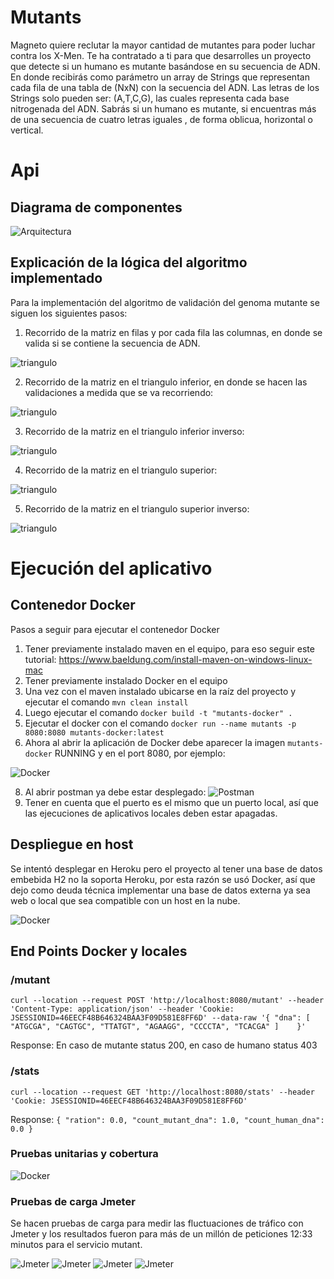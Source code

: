 # Mutants

Magneto quiere reclutar la mayor cantidad de mutantes para poder luchar contra los X-Men. Te ha contratado a ti para que desarrolles un proyecto que detecte si un
humano es mutante basándose en su secuencia de ADN. En donde recibirás como parámetro un array de Strings que representan cada fila de una tabla
de (NxN) con la secuencia del ADN. Las letras de los Strings solo pueden ser: (A,T,C,G), las cuales representa cada base nitrogenada del ADN. Sabrás si un humano es mutante, si encuentras más de una secuencia de cuatro letras
iguales , de forma oblicua, horizontal o vertical.


# Api

## Diagrama de componentes

![Arquitectura](https://github.com/diazclaudia/Mutants/blob/master/img/componentes.png?raw=true)

## Explicación de la lógica del algoritmo implementado

Para la implementación del algoritmo de validación del genoma mutante se siguen los siguientes pasos:

1. Recorrido de la matriz en filas y por cada fila las columnas, en donde se valida si se contiene la secuencia de ADN.

![triangulo](https://github.com/diazclaudia/Mutants/blob/master/img/horizontal_vertical.png?raw=true)


2. Recorrido de la matriz en el triangulo inferior, en donde se hacen las validaciones a medida que se va recorriendo:

![triangulo](https://github.com/diazclaudia/Mutants/blob/master/img/lower.png?raw=true)


3. Recorrido de la matriz en el triangulo inferior inverso:

![triangulo](https://github.com/diazclaudia/Mutants/blob/master/img/lower_inverse.png?raw=true)


4. Recorrido de la matriz en el triangulo superior:

![triangulo](https://github.com/diazclaudia/Mutants/blob/master/img/upper.png?raw=true)

5. Recorrido de la matriz en el triangulo superior inverso:

![triangulo](https://github.com/diazclaudia/Mutants/blob/master/img/upper_inverse.png?raw=true)


# Ejecución del aplicativo

## Contenedor Docker

Pasos a seguir para ejecutar el contenedor Docker 

1. Tener previamente instalado maven en el equipo, para eso seguir este tutorial: https://www.baeldung.com/install-maven-on-windows-linux-mac
2. Tener previamente instalado Docker en el equipo
3. Una vez con el maven instalado ubicarse en la raíz del proyecto y ejecutar el comando `mvn clean install`
4. Luego ejecutar el comando `docker build -t "mutants-docker" .` 
5. Ejecutar el docker con el comando `docker run --name mutants -p 8080:8080 mutants-docker:latest`
6. Ahora al abrir la aplicación de Docker debe aparecer la imagen `mutants-docker` RUNNING y en el port 8080, por ejemplo: 

![Docker](https://github.com/diazclaudia/Mutants/blob/master/img/docker.png?raw=true)

8. Al abrir postman ya debe estar desplegado: ![Postman](https://github.com/diazclaudia/Mutants/blob/master/img/postman.png?raw=true)
9. Tener en cuenta que el puerto es el mismo que un puerto local, así que las ejecuciones de aplicativos locales deben estar apagadas.


## Despliegue en host

Se intentó desplegar en Heroku pero el proyecto al tener una base de datos embebida H2 no la soporta Heroku, por esta razón se usó Docker, así que dejo como deuda técnica implementar una base de datos externa ya sea web o local que sea compatible con un host en la nube.

![Docker](https://github.com/diazclaudia/Mutants/blob/master/img/heroku.png?raw=true)


## End Points Docker y locales

### /mutant

`curl --location --request POST 'http://localhost:8080/mutant' --header 'Content-Type: application/json' --header 'Cookie: JSESSIONID=46EECF48B646324BAA3F09D581E8FF6D' --data-raw '{
	"dna": [
        "ATGCGA",
        "CAGTGC",
        "TTATGT",
        "AGAAGG",
        "CCCCTA",
        "TCACGA"
    ]	
}'`

Response: En caso de mutante status 200, en caso de humano status 403

### /stats

`curl --location --request GET 'http://localhost:8080/stats' --header 'Cookie: JSESSIONID=46EECF48B646324BAA3F09D581E8FF6D'`

Response: `{
	"ration": 0.0,
	"count_mutant_dna": 1.0,
	"count_human_dna": 0.0
}`


### Pruebas unitarias y cobertura

![Docker](https://github.com/diazclaudia/Mutants/blob/master/img/test.png?raw=true)

### Pruebas de carga Jmeter

Se hacen pruebas de carga para medir las fluctuaciones de tráfico con Jmeter y los resultados fueron para más de un millón de peticiones 12:33 minutos para el servicio mutant.

![Jmeter](https://github.com/diazclaudia/Mutants/blob/master/img/jmeter1.png?raw=true)
![Jmeter](https://github.com/diazclaudia/Mutants/blob/master/img/jmeter2.png?raw=true)
![Jmeter](https://github.com/diazclaudia/Mutants/blob/master/img/jmeter3.png?raw=true)
![Jmeter](https://github.com/diazclaudia/Mutants/blob/master/img/jmeter4.png?raw=true)


